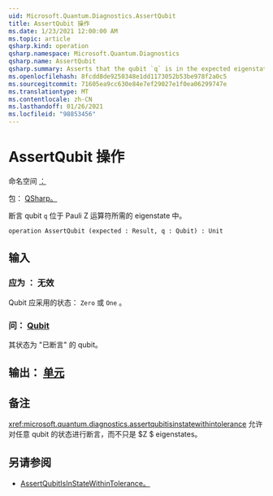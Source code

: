 ```yaml
---
uid: Microsoft.Quantum.Diagnostics.AssertQubit
title: AssertQubit 操作
ms.date: 1/23/2021 12:00:00 AM
ms.topic: article
qsharp.kind: operation
qsharp.namespace: Microsoft.Quantum.Diagnostics
qsharp.name: AssertQubit
qsharp.summary: Asserts that the qubit `q` is in the expected eigenstate of the Pauli Z operator.
ms.openlocfilehash: 8fcdd8de9250348e1dd1173052b53be978f2a0c5
ms.sourcegitcommit: 71605ea9cc630e84e7ef29027e1f0ea06299747e
ms.translationtype: MT
ms.contentlocale: zh-CN
ms.lasthandoff: 01/26/2021
ms.locfileid: "98853456"
---
```

# <a name="assertqubit-operation"></a>AssertQubit 操作

命名空间 [：](xref:Microsoft.Quantum.Diagnostics)

包： [QSharp。](https://nuget.org/packages/Microsoft.Quantum.QSharp.Core)


断言 qubit `q` 位于 Pauli Z 运算符所需的 eigenstate 中。

```qsharp
operation AssertQubit (expected : Result, q : Qubit) : Unit
```


## <a name="input"></a>输入

### <a name="expected--__invalidresult__"></a>应为 __： <Result> 无效__

Qubit 应采用的状态： `Zero` 或 `One` 。


### <a name="q--qubit"></a>问： [Qubit](xref:microsoft.quantum.lang-ref.qubit)

其状态为 "已断言" 的 qubit。



## <a name="output--unit"></a>输出： [单元](xref:microsoft.quantum.lang-ref.unit)



## <a name="remarks"></a>备注

<xref:microsoft.quantum.diagnostics.assertqubitisinstatewithintolerance> 允许对任意 qubit 的状态进行断言，而不只是 $Z $ eigenstates。

## <a name="see-also"></a>另请参阅

- [AssertQubitIsInStateWithinTolerance。](xref:Microsoft.Quantum.Diagnostics.AssertQubitIsInStateWithinTolerance)